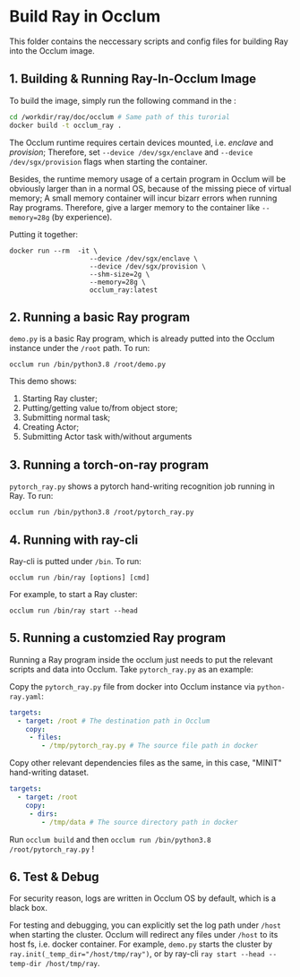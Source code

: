 # Build Ray in Occlum
This folder contains the neccessary scripts and config files for building Ray into the Occlum image.

## 1. Building & Running Ray-In-Occlum Image
To build the image, simply run the following command in the :
```bash
cd /workdir/ray/doc/occlum # Same path of this turorial
docker build -t occlum_ray .
```

The Occlum runtime requires certain devices mounted, i.e. *enclave*  and *provision*; Therefore, set `--device /dev/sgx/enclave` and `--device /dev/sgx/provision` flags when starting the container.

Besides, the runtime memory usage of a certain program in Occlum will be obviously larger than in a normal OS, because of the missing piece of virtual memory; A small memory container will incur bizarr errors when running Ray programs.
Therefore, give a larger memory to the container like `--memory=28g` (by experience).

Putting it together:
```
docker run --rm  -it \
                    --device /dev/sgx/enclave \
                    --device /dev/sgx/provision \
                    --shm-size=2g \
                    --memory=28g \
                    occlum_ray:latest
```

## 2. Running a basic Ray program

`demo.py` is a basic Ray program, which is already putted into the Occlum instance under the `/root` path. To run:
```
occlum run /bin/python3.8 /root/demo.py
```

This demo shows:
1. Starting Ray cluster;
2. Putting/getting value to/from object store;
3. Submitting normal task;
4. Creating Actor;
5. Submitting Actor task with/without arguments

## 3. Running a torch-on-ray program
`pytorch_ray.py` shows a pytorch hand-writing recognition job running in Ray. To run:
```
occlum run /bin/python3.8 /root/pytorch_ray.py
```

## 4. Running with ray-cli
Ray-cli is putted under `/bin`. To run:
```
occlum run /bin/ray [options] [cmd]
```
For example, to start a Ray cluster:
```
occlum run /bin/ray start --head
```

## 5. Running a customzied Ray program
Running a Ray program inside the occlum just needs to put the relevant scripts and data into Occlum.
Take `pytorch_ray.py` as an example:

Copy the `pytorch_ray.py` file from docker into Occlum instance via `python-ray.yaml`:

```yaml
targets:
  - target: /root # The destination path in Occlum
    copy:
     - files:
        - /tmp/pytorch_ray.py # The source file path in docker
```

Copy other relevant dependencies files as the same, in this case, "MINIT" hand-writing dataset.
```yaml
targets:
  - target: /root
    copy:
     - dirs:
        - /tmp/data # The source directory path in docker
```

Run `occlum build` and then `occlum run /bin/python3.8 /root/pytorch_ray.py` !

## 6. Test & Debug
For security reason, logs are written in Occlum OS by default, which is a black box.

For testing and debugging, you can explicitly set the log path under `/host` when starting the cluster. Occlum will redirect any files under `/host` to its host fs, i.e. docker container. For example, `demo.py` starts the cluster by `ray.init(_temp_dir="/host/tmp/ray")`, or by ray-cli `ray start --head --temp-dir /host/tmp/ray`.

